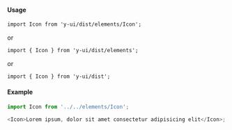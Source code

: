 #### Usage

```markdown
import Icon from 'y-ui/dist/elements/Icon';
```

or

```markdown
import { Icon } from 'y-ui/dist/elements';
```

or

```markdown
import { Icon } from 'y-ui/dist';
```

#### Example

```js
import Icon from '../../elements/Icon';

<Icon>Lorem ipsum, dolor sit amet consectetur adipisicing elit</Icon>;
```
